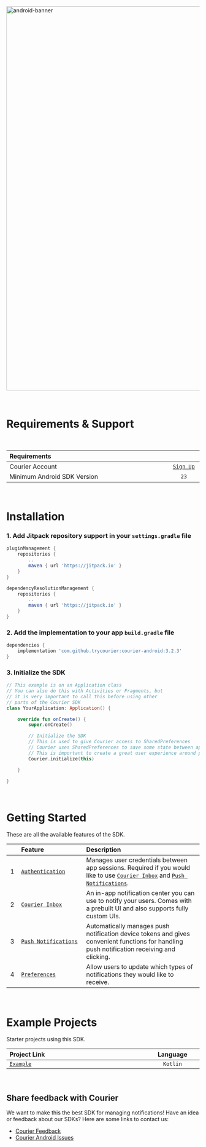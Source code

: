 <img width="1000" alt="android-banner" src="https://github.com/trycourier/courier-android/assets/6370613/6bcd48eb-5c5f-4746-bc8b-f20aa21228e1">

&emsp;

# Requirements & Support

&emsp;

<table>
    <thead>
        <tr>
            <th width="880px" align="left">Requirements</th>
            <th width="120px" align="center"></th>
        </tr>
    </thead>
    <tbody>
        <tr width="600px">
            <td align="left">Courier Account</td>
            <td align="center">
                <a href="https://app.courier.com/channels/courier">
                    <code>Sign Up</code>
                </a>
            </td>
        </tr>
        <tr width="600px">
            <td align="left">Minimum Android SDK Version</td>
            <td align="center">
                <code>23</code>
            </td>
        </tr>
    </tbody>
</table>

&emsp;

# Installation

### 1. Add Jitpack repository support in your `settings.gradle` file

```gradle
pluginManagement {
    repositories {
        ..
        maven { url 'https://jitpack.io' }
    }
}

dependencyResolutionManagement {
    repositories {
        ..
        maven { url 'https://jitpack.io' }
    }
}
```

### 2. Add the implementation to your app `build.gradle` file

```gradle
dependencies {
    implementation 'com.github.trycourier:courier-android:3.2.3'
}
```

### 3. Initialize the SDK

```kotlin
// This example is on an Application class
// You can also do this with Activities or Fragments, but
// it is very important to call this before using other 
// parts of the Courier SDK
class YourApplication: Application() {

    override fun onCreate() {
        super.onCreate()

        // Initialize the SDK
        // This is used to give Courier access to SharedPreferences
        // Courier uses SharedPreferences to save some state between app sessions
        // This is important to create a great user experience around push notifications
        Courier.initialize(this)

    }

}
```

&emsp;

# Getting Started

These are all the available features of the SDK.

<table>
    <thead>
        <tr>
            <th width="25px"></th>
            <th width="250px" align="left">Feature</th>
            <th width="725px" align="left">Description</th>
        </tr>
    </thead>
    <tbody>
        <tr width="600px">
            <td align="center">
                1
            </td>
            <td align="left">
                <a href="https://github.com/trycourier/courier-android/blob/master/Docs/Authentication.md">
                    <code>Authentication</code>
                </a>
            </td>
            <td align="left">
                Manages user credentials between app sessions. Required if you would like to use <a href="https://github.com/trycourier/courier-android/blob/master/Docs/Inbox.md"><code>Courier Inbox</code></a> and <a href="https://github.com/trycourier/courier-android/blob/master/Docs/PushNotifications.md"><code>Push Notifications</code></a>.
            </td>
        </tr>
        <tr width="600px">
            <td align="center">
                2
            </td>
            <td align="left">
                <a href="https://github.com/trycourier/courier-android/blob/master/Docs/Inbox.md">
                    <code>Courier Inbox</code>
                </a>
            </td>
            <td align="left">
                An in-app notification center you can use to notify your users. Comes with a prebuilt UI and also supports fully custom UIs.
            </td>
        </tr>
        <tr width="600px">
            <td align="center">
                3
            </td>
            <td align="left">
                <a href="https://github.com/trycourier/courier-android/blob/master/Docs/PushNotifications.md">
                    <code>Push Notifications</code>
                </a>
            </td>
            <td align="left">
                Automatically manages push notification device tokens and gives convenient functions for handling push notification receiving and clicking.
            </td>
        </tr>
        <tr width="600px">
            <td align="center">
                4
            </td>
            <td align="left">
                <a href="https://github.com/trycourier/courier-android/blob/master/Docs/Preferences.md">
                    <code>Preferences</code>
                </a>
            </td>
            <td align="left">
                Allow users to update which types of notifications they would like to receive.
            </td>
        </tr>
    </tbody>
</table>

&emsp;

# Example Projects

Starter projects using this SDK.

<table>
    <thead>
        <tr>
            <th width="800px" align="left">Project Link</th>
            <th width="200px" align="center">Language</th>
        </tr>
    </thead>
    <tbody>
        <tr width="600px">
            <td align="left">
                <a href="https://github.com/trycourier/courier-android/tree/master/app">
                    <code>Example</code>
                </a>
            </td>
            <td align="center"><code>Kotlin</code></td>
        </tr>
    </tbody>
</table>

&emsp;

## **Share feedback with Courier**

We want to make this the best SDK for managing notifications! Have an idea or feedback about our SDKs? Here are some links to contact us:

- [Courier Feedback](https://feedback.courier.com/)
- [Courier Android Issues](https://github.com/trycourier/courier-android/issues)
